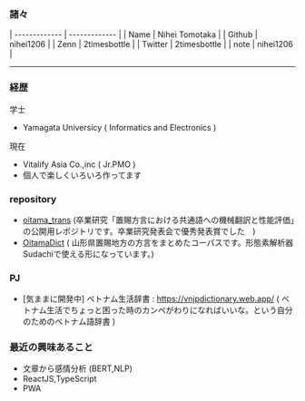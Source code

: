 ### 諸々

| ------------- | ------------- |
| Name | Nihei Tomotaka |
| Github  | nihei1206  |
| Zenn  | 2timesbottle  |
| Twitter | 2timesbottle |
| note | nihei1206 |

---

### 経歴
学士
- Yamagata Universicy ( Informatics and Electronics )

現在
- Vitalify Asia Co.,inc ( Jr.PMO )
- 個人で楽しくいろいろ作ってます


### repository
- [oitama_trans](https://github.com/nihei1206/oitama_trans) (卒業研究「置賜方言における共通語への機械翻訳と性能評価」の公開用レポジトリです。卒業研究発表会で優秀発表賞でした　) 
- [OitamaDict](https://github.com/nihei1206/OitamaDict) ( 山形県置賜地方の方言をまとめたコーパスです。形態素解析器Sudachiで使える形になっています。) 

### PJ
- [気ままに開発中] ベトナム生活辞書 : https://vnjpdictionary.web.app/ ( ベトナム生活でちょっと困った時のカンペがわりになればいいな。という自分のためのベトナム語辞書 ) 


### 最近の興味あること
- 文章から感情分析 (BERT,NLP) 
- ReactJS,TypeScript
- PWA

